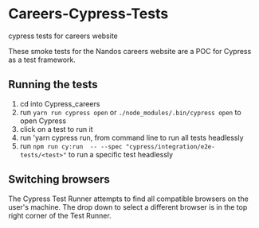 # Careers-Cypress-Tests
cypress tests for careers website

These smoke tests for the Nandos careers website are a POC for Cypress as a test framework. 

## Running the tests

1. cd into Cypress_careers
1. run `yarn run cypress open` or `./node_modules/.bin/cypress open` to open Cypress
1. click on a test to run it
1. run 'yarn cypress run, from command line to run all tests headlessly
1. run `npm run cy:run  -- --spec "cypress/integration/e2e-tests/<test>"` to run a specific test headlessly

## Switching browsers

The Cypress Test Runner attempts to find all compatible browsers on the user's machine. 
The drop down to select a different browser is in the top right corner of the Test Runner.



